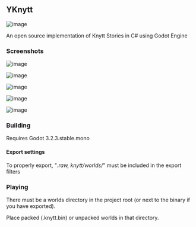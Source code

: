 ## YKnytt

![image](screenshots/cover.png)

An open source implementation of Knytt Stories in C# using Godot Engine

### Screenshots

![image](screenshots/screen6.png)

![image](screenshots/screen5.png)

![image](screenshots/screen3.png)

![image](screenshots/screen4.png)

![image](screenshots/screen1.png)

### Building

Requires Godot 3.2.3.stable.mono

#### Export settings

To properly export, "*.raw, knytt/worlds/*" must be included in the export filters

### Playing

There must be a worlds directory in the project root (or next to the binary if you have exported).

Place packed (.knytt.bin) or unpacked worlds in that directory.
